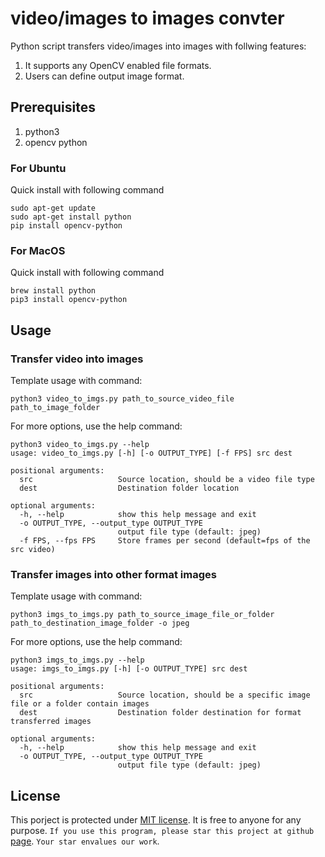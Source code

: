 # video/images to images convter

Python script transfers video/images into images with follwing features:

1. It supports any OpenCV enabled file formats.
2. Users can define output image format.

## Prerequisites

1. python3
2. opencv python

### For Ubuntu

Quick install with following command

```
sudo apt-get update
sudo apt-get install python
pip install opencv-python
```

### For MacOS

Quick install with following command

```
brew install python
pip3 install opencv-python
```

## Usage

### Transfer video into images

Template usage with command:

```
python3 video_to_imgs.py path_to_source_video_file path_to_image_folder
```

For more options, use the help command:

```
python3 video_to_imgs.py --help
usage: video_to_imgs.py [-h] [-o OUTPUT_TYPE] [-f FPS] src dest

positional arguments:
  src                   Source location, should be a video file type
  dest                  Destination folder location

optional arguments:
  -h, --help            show this help message and exit
  -o OUTPUT_TYPE, --output_type OUTPUT_TYPE
                        output file type (default: jpeg)
  -f FPS, --fps FPS     Store frames per second (default=fps of the src video)
```

### Transfer images into other format images

Template usage with command:

```
python3 imgs_to_imgs.py path_to_source_image_file_or_folder path_to_destination_image_folder -o jpeg
```

For more options, use the help command:

```
python3 imgs_to_imgs.py --help
usage: imgs_to_imgs.py [-h] [-o OUTPUT_TYPE] src dest

positional arguments:
  src                   Source location, should be a specific image file or a folder contain images
  dest                  Destination folder destination for format transferred images

optional arguments:
  -h, --help            show this help message and exit
  -o OUTPUT_TYPE, --output_type OUTPUT_TYPE
                        output file type (default: jpeg)
```

## License

This porject is protected under [MIT license](./LICENSE). It is free to anyone for any purpose. `If you use this program, please star this project at github` [page](https://github.com/taohu1994/video_to_images_Python). `Your star envalues our work`.

